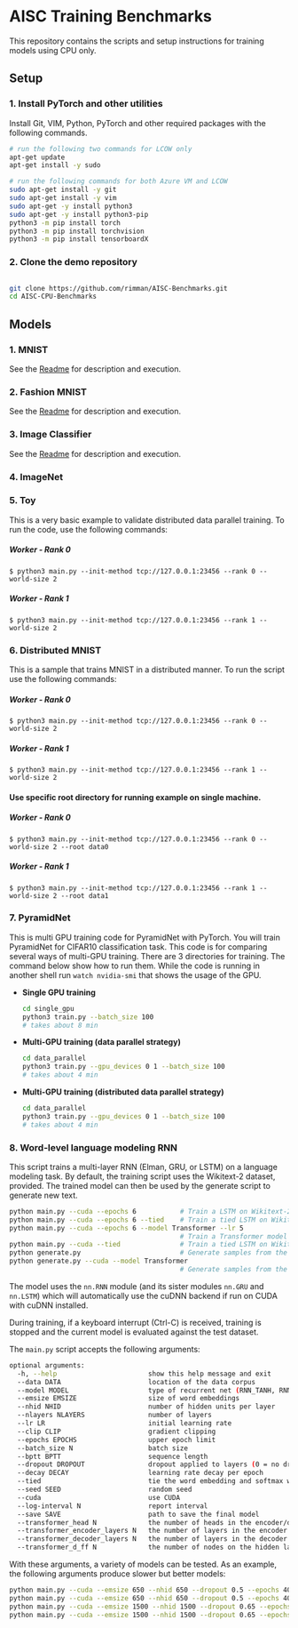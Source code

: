 # AISC Training Benchmarks

This repository contains the scripts and setup instructions for training models using CPU only.

## Setup

### 1. Install PyTorch and other utilities

Install Git, VIM, Python, PyTorch and other required packages with the following commands.

```bash
# run the following two commands for LCOW only
apt-get update
apt-get install -y sudo

# run the following commands for both Azure VM and LCOW
sudo apt-get install -y git
sudo apt-get install -y vim
sudo apt-get -y install python3
sudo apt-get -y install python3-pip
python3 -m pip install torch
python3 -m pip install torchvision
python3 -m pip install tensorboardX

```

### 2. Clone the demo repository

```bash

git clone https://github.com/rimman/AISC-Benchmarks.git
cd AISC-CPU-Benchmarks
```

## Models

### 1. MNIST

See the [Readme](mnist/README.md) for description and execution.

### 2. Fashion MNIST

See the [Readme](fashion_mnist/README.md) for description and execution.

### 3. Image Classifier

See the [Readme](classifier/README.md) for description and execution.

### 4. ImageNet



### 5. Toy

This is a very basic example to validate distributed data parallel training. To run the code, use the following commands:

##### Worker - Rank 0
```
$ python3 main.py --init-method tcp://127.0.0.1:23456 --rank 0 --world-size 2
```

##### Worker - Rank 1
```
$ python3 main.py --init-method tcp://127.0.0.1:23456 --rank 1 --world-size 2
```


### 6. Distributed MNIST

This is a sample that trains MNIST in a distributed manner. To run the script use the following commands:

##### Worker - Rank 0
```
$ python3 main.py --init-method tcp://127.0.0.1:23456 --rank 0 --world-size 2
```

##### Worker - Rank 1
```
$ python3 main.py --init-method tcp://127.0.0.1:23456 --rank 1 --world-size 2
```

#### Use specific root directory for running example on single machine.

##### Worker - Rank 0
```
$ python3 main.py --init-method tcp://127.0.0.1:23456 --rank 0 --world-size 2 --root data0
```

##### Worker - Rank 1
```
$ python3 main.py --init-method tcp://127.0.0.1:23456 --rank 1 --world-size 2 --root data1
```

### 7. PyramidNet
This is multi GPU training code for PyramidNet with PyTorch. You will train PyramidNet for CIFAR10 classification task. This code is for comparing several ways of multi-GPU training. There are 3 directories for training. The command below show how to run them.
While the code is running in another shell run `watch nvidia-smi` that shows the usage of the GPU.

- **Single GPU training**

    ```bash
    cd single_gpu
    python3 train.py --batch_size 100
    # takes about 8 min
    ```

- **Multi-GPU training (data parallel strategy)**

    ```bash
    cd data_parallel
    python3 train.py --gpu_devices 0 1 --batch_size 100
    # takes about 4 min
    ```

- **Multi-GPU training (distributed data parallel strategy)**

    ```bash
    cd data_parallel
    python3 train.py --gpu_devices 0 1 --batch_size 100
    # takes about 4 min
    ```

### 8. Word-level language modeling RNN

This script trains a multi-layer RNN (Elman, GRU, or LSTM) on a language modeling task.
By default, the training script uses the Wikitext-2 dataset, provided.
The trained model can then be used by the generate script to generate new text.

```bash 
python main.py --cuda --epochs 6           # Train a LSTM on Wikitext-2 with CUDA
python main.py --cuda --epochs 6 --tied    # Train a tied LSTM on Wikitext-2 with CUDA
python main.py --cuda --epochs 6 --model Transformer --lr 5   
                                           # Train a Transformer model on Wikitext-2 with CUDA
python main.py --cuda --tied               # Train a tied LSTM on Wikitext-2 with CUDA for 40 epochs
python generate.py                         # Generate samples from the trained LSTM model.
python generate.py --cuda --model Transformer
                                           # Generate samples from the trained Transformer model.
```

The model uses the `nn.RNN` module (and its sister modules `nn.GRU` and `nn.LSTM`)
which will automatically use the cuDNN backend if run on CUDA with cuDNN installed.

During training, if a keyboard interrupt (Ctrl-C) is received,
training is stopped and the current model is evaluated against the test dataset.

The `main.py` script accepts the following arguments:

```bash
optional arguments:
  -h, --help                       show this help message and exit
  --data DATA                      location of the data corpus
  --model MODEL                    type of recurrent net (RNN_TANH, RNN_RELU, LSTM, GRU)
  --emsize EMSIZE                  size of word embeddings
  --nhid NHID                      number of hidden units per layer
  --nlayers NLAYERS                number of layers
  --lr LR                          initial learning rate
  --clip CLIP                      gradient clipping
  --epochs EPOCHS                  upper epoch limit
  --batch_size N                   batch size
  --bptt BPTT                      sequence length
  --dropout DROPOUT                dropout applied to layers (0 = no dropout)
  --decay DECAY                    learning rate decay per epoch
  --tied                           tie the word embedding and softmax weights
  --seed SEED                      random seed
  --cuda                           use CUDA
  --log-interval N                 report interval
  --save SAVE                      path to save the final model
  --transformer_head N             the number of heads in the encoder/decoder of the transformer model
  --transformer_encoder_layers N   the number of layers in the encoder of the transformer model
  --transformer_decoder_layers N   the number of layers in the decoder of the transformer model
  --transformer_d_ff N             the number of nodes on the hidden layer in feed forward nn
```

With these arguments, a variety of models can be tested.
As an example, the following arguments produce slower but better models:

```bash
python main.py --cuda --emsize 650 --nhid 650 --dropout 0.5 --epochs 40           
python main.py --cuda --emsize 650 --nhid 650 --dropout 0.5 --epochs 40 --tied    
python main.py --cuda --emsize 1500 --nhid 1500 --dropout 0.65 --epochs 40        
python main.py --cuda --emsize 1500 --nhid 1500 --dropout 0.65 --epochs 40 --tied 
```
